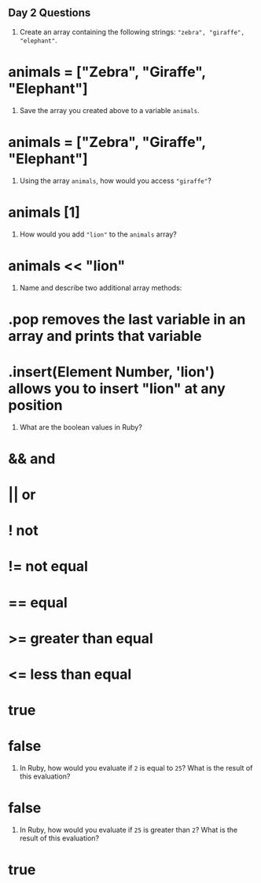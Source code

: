 ## Day 2 Questions

1. Create an array containing the following strings: `"zebra", "giraffe", "elephant"`.

# animals = ["Zebra", "Giraffe", "Elephant"]

1. Save the array you created above to a variable `animals`.

# animals = ["Zebra", "Giraffe", "Elephant"]

1. Using the array `animals`, how would you access `"giraffe"`?

# animals [1]

1. How would you add `"lion"` to the `animals` array?

# animals << "lion"

1. Name and describe two additional array methods:

# .pop removes the last variable in an array and prints that variable
# .insert(Element Number, 'lion') allows you to insert "lion" at any position

1. What are the boolean values in Ruby?

# && and
# || or
# ! not
# != not equal
# == equal
# >= greater than equal
# <= less than equal
# true
# false

1. In Ruby, how would you evaluate if `2` is equal to `25`? What is the result of this evaluation?

# false

1. In Ruby, how would you evaluate if `25` is greater than `2`? What is the result of this evaluation?

# true
